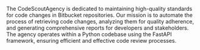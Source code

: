 The CodeScoutAgency is dedicated to maintaining high-quality standards for code changes in Bitbucket repositories. Our mission is to automate the process of retrieving code changes, analyzing them for quality adherence, and generating comprehensive reports for developers and stakeholders. The agency operates within a Python codebase using the FastAPI framework, ensuring efficient and effective code review processes.
